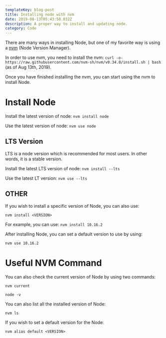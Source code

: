 ```yaml
---
templateKey: blog-post
title: Installing node with nvm
date: 2019-08-13T05:43:58.032Z
description: A proper way to install and updating node.
category: Code
---
```

There are many ways in installing Node, but one of my favorite way is using a [nvm](https://github.com/nvm-sh/nvm) (Node Version Manager).

In order to use nvm, you need to install the nvm: `curl -o- https://raw.githubusercontent.com/nvm-sh/nvm/v0.34.0/install.sh | bash` (as of Aug 13th, 2019).

Once you have finished installing the nvm, you can start using the nvm to install Node.

# Install Node

Install the latest version of node: `nvm install node`

Use the latest version of node: `nvm use node`

## LTS Version

LTS is a node version which is recommended for most users. In other words, it is a stable version.

Install the latest LTS version of node: `nvm install --lts`

Use the latest LT version: `nvm use --lts`

## OTHER

If you wish to install a specific version of Node, you can also use:

`nvm install <VERSION>`

For example, you can use: `nvm install 10.16.2`

After installing Node, you can set a default version to use by using:

`nvm use 10.16.2`

# Useful NVM Command

You can also check the current version of Node by using two commands:

`nvm current`

`node -v`

You can also list all the installed version of Node:

`nvm ls`

If you wish to set a default version for the Node:

`nvm alias default <VERSION>`
